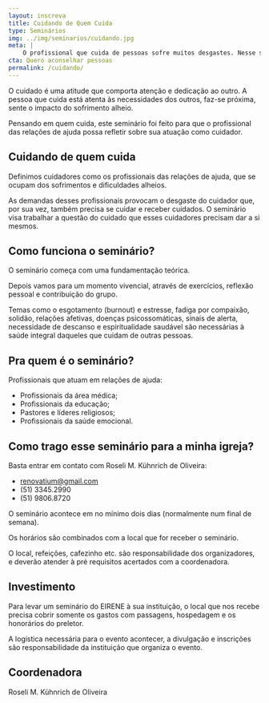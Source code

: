 ```yaml
---
layout: inscreva
title: Cuidando de Quem Cuida
type: Seminários
img: ../img/seminarios/cuidando.jpg
meta: |
    O profissional que cuida de pessoas sofre muitos desgastes. Nesse seminário estudamos como esses profissionais podem e devem cuidar da sua saúde emocional e psicológica.
cta: Quero aconselhar pessoas
permalink: /cuidando/
---
```




O cuidado é uma atitude que comporta atenção e dedicação ao outro. A pessoa que cuida está atenta às necessidades dos outros, faz-se próxima, sente o impacto do sofrimento alheio.

Pensando em quem cuida, este seminário foi feito para que o profissional das relações de ajuda possa refletir sobre sua atuação como cuidador.

## Cuidando de quem cuida

Definimos cuidadores como os profissionais das relações de ajuda,
que se ocupam dos sofrimentos e dificuldades alheios.

As demandas desses profissionais provocam o desgaste do cuidador que, por sua vez, também precisa se cuidar e receber cuidados. O seminário visa trabalhar a questão do cuidado que esses cuidadores precisam dar a si mesmos.   

## Como funciona o seminário?

O seminário começa com uma fundamentação teórica.

Depois vamos para um momento vivencial, através de exercícios, reflexão pessoal e contribuição do grupo.

Temas como o esgotamento (burnout) e estresse, fadiga por compaixão, solidão, relações afetivas, doenças psicossomáticas, sinais de alerta, necessidade de descanso e espiritualidade saudável são necessárias à saúde integral daqueles que cuidam de outras pessoas.

## Pra quem é o seminário?

Profissionais que atuam em relações de ajuda:

* Profissionais da área médica;
* Profissionais da educação;
* Pastores e líderes religiosos;
* Profissionais da saúde emocional.

## Como trago esse seminário para a minha igreja?

Basta entrar em contato com Roseli M. Kühnrich de Oliveira:

* renovatium@gmail.com
* (51) 3345.2990  
* (51) 9806.8720

O seminário acontece em no mínimo dois dias (normalmente num final de semana).

Os horários são combinados com a local que for receber o seminário.

O local, refeições, cafezinho etc. são responsabilidade dos organizadores, e deverão atender à pré requisitos acertados com a coordenadora.

## Investimento

Para levar um seminário do EIRENE à sua instituição, o local que nos recebe precisa cobrir somente os gastos com passagens, hospedagem e os honorários do preletor.

A logística necessária para o evento acontecer, a divulgação e inscrições são responsabilidade da instituição que organiza o evento.

## Coordenadora

Roseli M. Kühnrich de Oliveira
